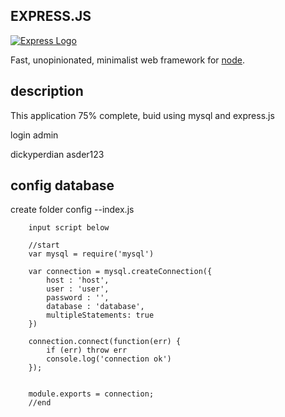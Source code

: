 ## EXPRESS.JS
[![Express Logo](https://i.cloudup.com/zfY6lL7eFa-3000x3000.png)](http://expressjs.com/)

  Fast, unopinionated, minimalist web framework for [node](http://nodejs.org).


## description

This application 75% complete, buid using mysql and express.js


login admin

dickyperdian
asder123

## config database
create folder config
        --index.js

        input script below
        
        //start
        var mysql = require('mysql')

        var connection = mysql.createConnection({
            host : 'host',
            user : 'user',
            password : '',
            database : 'database',
            multipleStatements: true
        })

        connection.connect(function(err) {
            if (err) throw err
            console.log('connection ok')
        });


        module.exports = connection;
        //end
